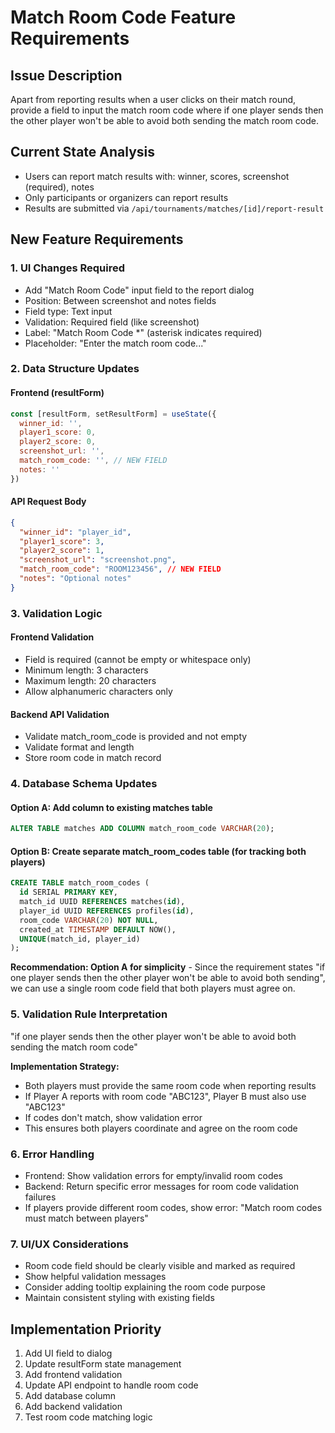 # Match Room Code Feature Requirements

## Issue Description
Apart from reporting results when a user clicks on their match round, provide a field to input the match room code where if one player sends then the other player won't be able to avoid both sending the match room code.

## Current State Analysis
- Users can report match results with: winner, scores, screenshot (required), notes
- Only participants or organizers can report results
- Results are submitted via `/api/tournaments/matches/[id]/report-result`

## New Feature Requirements

### 1. UI Changes Required
- Add "Match Room Code" input field to the report dialog
- Position: Between screenshot and notes fields
- Field type: Text input
- Validation: Required field (like screenshot)
- Label: "Match Room Code *" (asterisk indicates required)
- Placeholder: "Enter the match room code..."

### 2. Data Structure Updates

#### Frontend (resultForm)
```javascript
const [resultForm, setResultForm] = useState({
  winner_id: '',
  player1_score: 0,
  player2_score: 0,
  screenshot_url: '',
  match_room_code: '', // NEW FIELD
  notes: ''
})
```

#### API Request Body
```json
{
  "winner_id": "player_id",
  "player1_score": 3,
  "player2_score": 1,
  "screenshot_url": "screenshot.png",
  "match_room_code": "ROOM123456", // NEW FIELD
  "notes": "Optional notes"
}
```

### 3. Validation Logic

#### Frontend Validation
- Field is required (cannot be empty or whitespace only)
- Minimum length: 3 characters
- Maximum length: 20 characters
- Allow alphanumeric characters only

#### Backend API Validation
- Validate match_room_code is provided and not empty
- Validate format and length
- Store room code in match record

### 4. Database Schema Updates

#### Option A: Add column to existing matches table
```sql
ALTER TABLE matches ADD COLUMN match_room_code VARCHAR(20);
```

#### Option B: Create separate match_room_codes table (for tracking both players)
```sql
CREATE TABLE match_room_codes (
  id SERIAL PRIMARY KEY,
  match_id UUID REFERENCES matches(id),
  player_id UUID REFERENCES profiles(id),
  room_code VARCHAR(20) NOT NULL,
  created_at TIMESTAMP DEFAULT NOW(),
  UNIQUE(match_id, player_id)
);
```

**Recommendation: Option A for simplicity** - Since the requirement states "if one player sends then the other player won't be able to avoid both sending", we can use a single room code field that both players must agree on.

### 5. Validation Rule Interpretation
"if one player sends then the other player won't be able to avoid both sending the match room code"

**Implementation Strategy:**
- Both players must provide the same room code when reporting results
- If Player A reports with room code "ABC123", Player B must also use "ABC123"
- If codes don't match, show validation error
- This ensures both players coordinate and agree on the room code

### 6. Error Handling
- Frontend: Show validation errors for empty/invalid room codes
- Backend: Return specific error messages for room code validation failures
- If players provide different room codes, show error: "Match room codes must match between players"

### 7. UI/UX Considerations
- Room code field should be clearly visible and marked as required
- Show helpful validation messages
- Consider adding tooltip explaining the room code purpose
- Maintain consistent styling with existing fields

## Implementation Priority
1. Add UI field to dialog
2. Update resultForm state management
3. Add frontend validation
4. Update API endpoint to handle room code
5. Add database column
6. Add backend validation
7. Test room code matching logic
